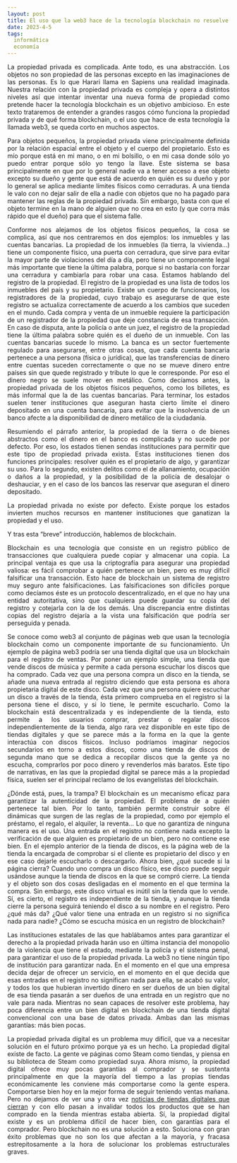 ```yaml
---
layout: post
title: El uso que la web3 hace de la tecnología blockchain no resuelve problemas fundamentales de la propiedad privada
date: 2023-4-5
tags:
  informática
  economía
---
```

<p style='text-align: justify;'>La propiedad privada es complicada. Ante todo, es una abstracción. Los objetos no son propiedad de las personas excepto en las imaginaciones de las personas. Es lo que Harari llama en Sapiens una realidad imaginada. Nuestra relación con la propiedad privada es compleja y opera a distintos niveles así que intentar inventar una nueva forma de propiedad como pretende hacer la tecnología blockchain es un objetivo ambicioso. En este texto trataremos de entender a grandes rasgos cómo funciona la propiedad privada y de qué forma blockchain, o el uso que hace de esta tecnología la llamada web3, se queda corto en muchos aspectos.</p>

<p style='text-align: justify;'>Para objetos pequeños, la propiedad privada viene principalmente definida por la relación espacial entre el objeto y el cuerpo del propietario. Esto es mío porque está en mi mano, o en mi bolsillo, o en mi casa donde sólo yo puedo entrar porque sólo yo tengo la llave. Este sistema se basa principalmente en que por lo general nadie va a tener acceso a ese objeto excepto su dueño y gente que está de acuerdo en quién es su dueño y por lo general se aplica mediante límites físicos como cerraduras. A una tienda le valo con no dejar salir de ella a nadie con objetos que no ha pagado para mantener las reglas de la propiedad privada. Sin embargo, basta con que el objeto termine en la mano de alguien que no crea en esto (y que corra más rápido que el dueño) para que el sistema falle.</p>

<p style='text-align: justify;'>Conforme nos alejamos de los objetos físicos pequeños, la cosa se complica, así que nos centraremos en dos ejemplos: los inmuebles y las cuentas bancarias. La propiedad de los inmuebles (la tierra, la vivienda...) tiene un componente físico, una puerta con cerradura, que sirve para evitar la mayor parte de violaciones del día a día, pero tiene un componente legal más importante que tiene la última palabra, porque si no bastaría con forzar una cerradura y cambiarla para robar una casa. Estamos hablando del registro de la propiedad. El registro de la propiedad es una lista de todos los inmuebles del país y su propietario. Existe un cuerpo de funcionarios, los registradores de la propiedad, cuyo trabajo es asegurarse de que este registro se actualiza correctamente de acuerdo a los cambios que suceden en el mundo. Cada compra y venta de un inmueble requiere la participación de un registrador de la propiedad que deje constancia de esa transacción. En caso de disputa, ante la policía o ante un juez, el registro de la propiedad tiene la última palabra sobre quién es el dueño de un inmueble. Con las cuentas bancarias sucede lo mismo. La banca es un sector fuertemente regulado para asegurarse, entre otras cosas, que cada cuenta bancaria pertenece a una persona (física o jurídica), que las transferencias de dinero entre cuentas suceden correctamente o que no se mueve dinero entre países sin que quede registrado y tribute lo que le corresponde. Por eso el dinero negro se suele mover en metálico. Como decíamos antes, la propiedad privada de los objetos físicos pequeños, como los billetes, es más informal que la de las cuentas bancarias. Para terminar, los estados suelen tener instituciones que aseguran hasta cierto límite el dinero depositado en una cuenta bancaria, para evitar que la insolvencia de un banco afecte a la disponibilidad de dinero metálico de la ciudadanía.</p>

<p style='text-align: justify;'>Resumiendo el párrafo anterior, la propiedad de la tierra o de bienes abstractos como el dinero en el banco es complicada y no sucede por defecto. Por eso, los estados tienen sendas instituciones para permitir que este tipo de propiedad privada exista. Estas instituciones tienen dos funciones principales: resolver quién es el propietario de algo, y garantizar su uso. Para lo segundo, existen delitos como el de allanamiento, ocupación o daños a la propiedad, y la posibilidad de la policía de desalojar o deshauciar, y en el caso de los bancos las reservar que aseguran el dinero depositado. </p>

<p style='text-align: justify;'>La propiedad privada no existe por defecto. Existe porque los estados invierten muchos recursos en mantener instituciones que ganatizan la propiedad y el uso.</p>

<p style='text-align: justify;'>Y tras esta “breve” introducción, hablemos de blockchain.</p>

<p style='text-align: justify;'>Blockchain es una tecnología que consiste en un registro público de transacciones que cualquiera puede copiar y almacenar una copia. La principal ventaja es que usa la criptografía para asegurar una propiedad valiosa: es fácil comprobar a quién pertenece un bien, pero es muy difícil falsificar una transacción. Esto hace de blockchain un sistema de registro muy seguro ante falsificaciones. Las falsificaciones son difíciles porque como decíamos éste es un protocolo descentralizado, en el que no hay una entidad autoritativa, sino que cualquiera puede guardar su copia del registro y cotejarla con la de los demás. Una discrepancia entre distintas copias del registro dejaría a la vista una falsificación que podría ser perseguida y penada.</p>

<p style='text-align: justify;'>Se conoce como web3 al conjunto de páginas web que usan la tecnología blockchain como un componente importante de su funcionamiento. Un ejemplo de página web3 podría ser una tienda digital que usa un blockchain para el registro de ventas. Por poner un ejemplo simple, una tienda que vende discos de música y permite a cada persona escuchar los discos que ha comprado. Cada vez que una persona compra un disco en la tienda, se añade una nueva entrada al registro diciendo que esta persona es ahora propietaria digital de este disco. Cada vez que una persona quiere escuchar un disco a través de la tienda, ésta primero comprueba en el registro si la persona tiene el disco, y si lo tiene, le permite escucharlo. Como la blockchain está descentralizada y es independiente de la tienda, esto permite a los usuarios comprar, prestar o regalar discos independientemente de la tienda, algo rara vez disponible en este tipo de tiendas digitales y que se parece más a la forma en la que la gente interactúa con discos físicos. Incluso podríamos imaginar negocios secundarios en torno a estos discos, como una tienda de discos de segunda mano que se dedica a recopilar discos que la gente ya no escucha, comprarlos por poco dinero y revenderlos más baratos. Este tipo de narrativas, en las que la propiedad digital se parece más a la propiedad física, suelen ser el principal reclamo de los evangelistas del blockchain.</p>

<p style='text-align: justify;'>¿Dónde está, pues, la trampa? El blockchain es un mecanismo eficaz para garantizar la autenticidad de la propiedad. El problema de a quién pertenece tal bien. Por lo tanto, también permite construir sobre él dinámicas que surgen de las reglas de la propiedad, como por ejemplo el préstamo, el regalo, el alquiler, la reventa… Lo que no garantiza de ninguna manera es el uso. Una entrada en el registro no contiene nada excepto la verificación de que alguien es propietario de un bien, pero no contiene ese bien. En el ejemplo anterior de la tienda de discos, es la página web de la tienda la encargada de comprobar si el cliente es propietario del disco y en ese caso dejarle escucharlo o descargarlo. Ahora bien, ¿qué sucede si la página cierra? Cuando uno compra un disco físico, ese disco puede seguir usándose aunque la tienda de discos en la que se compró cierre. La tienda y el objeto son dos cosas desligadas en el momento en el que termina la compra. Sin embargo, este disco virtual es inútil sin la tienda que lo vende. Sí, es cierto, el registro es independiente de la tienda, y aunque la tienda cierre la persona seguirá teniendo el disco a su nombre en el registro. Pero ¿qué más da? ¿Qué valor tiene una entrada en un registro si no significa nada para nadie? ¿Cómo se escucha música en un registro de blockchain?</p>

<p style='text-align: justify;'>Las instituciones estatales de las que hablábamos antes para garantizar el derecho a la propiedad privada harán uso en última instancia del monopolio de la violencia que tiene el estado, mediante la policía y el sistema penal, para garantizar el uso de la propiedad privada. La web3 no tiene ningún tipo de institución para garantizar nada. En el momento en el que una empresa decida dejar de ofrecer un servicio, en el momento en el que decida que esas entradas en el registro no significan nada para ella, se acabó su valor, y todos los que hubieran invertido dinero en ser dueños de un bien digital de esa tienda pasarán a ser dueños de una entrada en un registro que no vale para nada. Mientras no sean capaces de resolver este problema, hay poca diferencia entre un bien digital en blockchain de una tienda digital convencional con una base de datos privada. Ambas dan las mismas garantías: más bien pocas.</p>

<p style='text-align: justify;'>La propiedad privada digital es un problema muy difícil, que va a necesitar solución en el futuro próximo porque ya es un hecho. La propiedad digital existe de facto. La gente ve páginas como Steam como tiendas, y piensa en su biblioteca de Steam como propiedad suya. Ahora mismo, la propiedad digital ofrece muy pocas garantías al comprador y se sustenta principalmente en que la mayoría del tiempo a las propias tiendas económicamente les conviene más comportarse como la gente espera. Comportarse bien hoy en la mejor forma de seguir teniendo ventas mañana. Pero no dejamos de ver una y otra vez <a href="https://kotaku.com/nintendo-wii-u-3ds-classic-games-mario-zelda-eshop-shop-1848544931">noticias de tiendas digitales que cierran</a> y con ello pasan a invalidar todos los productos que se han comprado en la tienda mientras estaba abierta. Sí, la propiedad digital existe y es un problema difícil de hacer bien, con garantías para el comprador. Pero blockchain no es una solución a esto. Soluciona con gran éxito problemas que no son los que afectan a la mayoría, y fracasa estrepitosamente a la hora de solucionar los problemas estructurales graves.</p>

